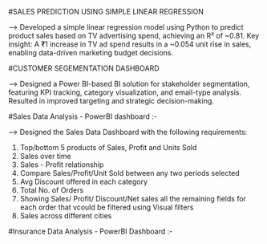 #SALES PREDICTION USING SIMPLE LINEAR REGRESSION

--> Developed a simple linear regression model using Python to predict product sales based on TV advertising spend, achieving an R² of ~0.81.
Key insight: A ₹1 increase in TV ad spend results in a ~0.054 unit rise in sales, enabling data-driven marketing budget decisions. 


#CUSTOMER SEGEMENTATION DASHBOARD

--> Designed a Power BI-based BI solution for stakeholder segmentation, featuring KPI tracking, category visualization, and email-type analysis. Resulted in improved targeting and strategic decision-making.


#Sales Data Analysis - PowerBI dashboard :-

--> Designed the Sales Data Dashboard with the following requirements: 
  1) Top/bottom 5 products of Sales, Profit and Units Sold
  2) Sales over time
  3) Sales - Profit relationship
  4) Compare Sales/Profit/Unit Sold between any two periods selected
  5) Avg Discount offered in each category
  6) Total No. of Orders
  7) Showing Sales/ Profit/ Discount/Net sales all the remaining fields for each order that vcould be filtered using Visual filters
  8) Sales across different cities

#Insurance Data Analysis - PowerBI Dashboard :-


